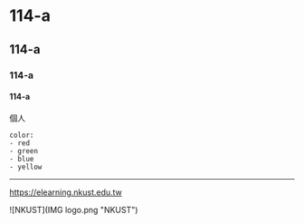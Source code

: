  # 114-a
## 114-a
### 114-a
#### 114-a

個人
```
color:
- red
- green
- blue
- yellow
```

---
<https://elearning.nkust.edu.tw>

![NKUST](IMG logo.png "NKUST")

